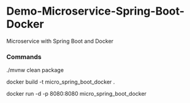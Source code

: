 # Demo-Microservice-Spring-Boot-Docker

Microservice with Spring Boot and Docker


### Commands

./mvnw clean package

docker build -t micro_spring_boot_docker .

docker run -d -p 8080:8080 micro_spring_boot_docker
